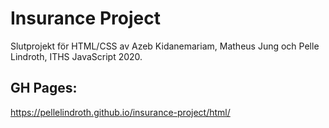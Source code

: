 # Insurance Project

Slutprojekt för HTML/CSS av Azeb Kidanemariam, Matheus Jung och Pelle Lindroth, ITHS JavaScript 2020.

## GH Pages: 
https://pellelindroth.github.io/insurance-project/html/
